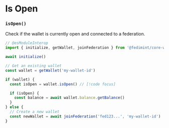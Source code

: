 # Is Open

### `isOpen()`

Check if the wallet is currently open and connected to a federation.

```ts twoslash
// @esModuleInterop
import { initialize, getWallet, joinFederation } from '@fedimint/core-web'

await initialize()

// Get an existing wallet
const wallet = getWallet('my-wallet-id')

if (wallet) {
  const isOpen = wallet.isOpen() // [!code focus]

  if (isOpen) {
    const balance = await wallet.balance.getBalance()
  }
} else {
  // Create a new wallet
  const newWallet = await joinFederation('fed123...', 'my-wallet-id')
}
```
